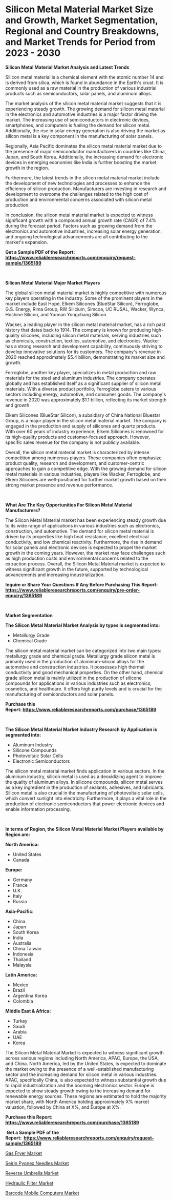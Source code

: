 <p><h1>Silicon Metal Material Market Size and Growth, Market Segmentation, Regional and Country Breakdowns, and Market Trends for Period from 2023 -  2030</h1></p><p><strong>Silicon Metal Material Market Analysis and Latest Trends</strong></p>
<p><p>Silicon metal material is a chemical element with the atomic number 14 and is derived from silica, which is found in abundance in the Earth's crust. It is commonly used as a raw material in the production of various industrial products such as semiconductors, solar panels, and aluminum alloys.</p><p>The market analysis of the silicon metal material market suggests that it is experiencing steady growth. The growing demand for silicon metal material in the electronics and automotive industries is a major factor driving the market. The increasing use of semiconductors in electronic devices, smartphones, and computers is fueling the demand for silicon metal. Additionally, the rise in solar energy generation is also driving the market as silicon metal is a key component in the manufacturing of solar panels.</p><p>Regionally, Asia Pacific dominates the silicon metal material market due to the presence of major semiconductor manufacturers in countries like China, Japan, and South Korea. Additionally, the increasing demand for electronic devices in emerging economies like India is further boosting the market growth in the region.</p><p>Furthermore, the latest trends in the silicon metal material market include the development of new technologies and processes to enhance the efficiency of silicon production. Manufacturers are investing in research and development to overcome the challenges related to the high cost of production and environmental concerns associated with silicon metal production.</p><p>In conclusion, the silicon metal material market is expected to witness significant growth with a compound annual growth rate (CAGR) of 7.4% during the forecast period. Factors such as growing demand from the electronics and automotive industries, increasing solar energy generation, and ongoing technological advancements are all contributing to the market's expansion.</p></p>
<p><strong>Get a Sample PDF of the Report:&nbsp; <a href="https://www.reliableresearchreports.com/enquiry/request-sample/1365189">https://www.reliableresearchreports.com/enquiry/request-sample/1365189</a></strong></p>
<p>&nbsp;</p>
<p><strong>Silicon Metal Material Major Market Players</strong></p>
<p><p>The global silicon metal material market is highly competitive with numerous key players operating in the industry. Some of the prominent players in the market include East Hope, Elkem Silicones (BlueStar Silicon), Ferroglobe, G.S. Energy, Rima Group, RW Silicium, Simcoa, UC RUSAL, Wacker, Wynca, Hoshine Silicon, and Yunnan Yongchang Silicon.</p><p>Wacker, a leading player in the silicon metal material market, has a rich past history that dates back to 1914. The company is known for producing high-quality silicones, including silicon metal materials, serving industries such as chemicals, construction, textiles, automotive, and electronics. Wacker has a strong research and development capability, continuously striving to develop innovative solutions for its customers. The company's revenue in 2020 reached approximately $5.4 billion, demonstrating its market size and growth.</p><p>Ferroglobe, another key player, specializes in metal production and raw materials for the steel and aluminum industries. The company operates globally and has established itself as a significant supplier of silicon metal materials. With a diverse product portfolio, Ferroglobe caters to various sectors including energy, automotive, and consumer goods. The company's revenue in 2020 was approximately $1.1 billion, reflecting its market strength and growth.</p><p>Elkem Silicones (BlueStar Silicon), a subsidiary of China National Bluestar Group, is a major player in the silicon metal material market. The company is engaged in the production and supply of silicones and quartz products. With over 60 years of industry experience, Elkem Silicones is renowned for its high-quality products and customer-focused approach. However, specific sales revenue for the company is not publicly available.</p><p>Overall, the silicon metal material market is characterized by intense competition among numerous players. These companies often emphasize product quality, research and development, and customer-centric approaches to gain a competitive edge. With the growing demand for silicon metal materials in various industries, players like Wacker, Ferroglobe, and Elkem Silicones are well-positioned for further market growth based on their strong market presence and revenue performance.</p></p>
<p>&nbsp;</p>
<p><strong>What Are The Key Opportunities For Silicon Metal Material Manufacturers?</strong></p>
<p><p>The Silicon Metal Material market has been experiencing steady growth due to its wide range of applications in various industries such as electronics, construction, and automotive. The demand for silicon metal material is driven by its properties like high heat resistance, excellent electrical conductivity, and low chemical reactivity. Furthermore, the rise in demand for solar panels and electronic devices is expected to propel the market growth in the coming years. However, the market may face challenges such as high production costs and environmental concerns related to the extraction process. Overall, the Silicon Metal Material market is expected to witness significant growth in the future, supported by technological advancements and increasing industrialization.</p></p>
<p><strong>Inquire or Share Your Questions If Any Before Purchasing This Report: <a href="https://www.reliableresearchreports.com/enquiry/pre-order-enquiry/1365189">https://www.reliableresearchreports.com/enquiry/pre-order-enquiry/1365189</a></strong></p>
<p>&nbsp;</p>
<p><strong>Market Segmentation</strong></p>
<p><strong>The Silicon Metal Material Market Analysis by types is segmented into:</strong></p>
<p><ul><li>Metallurgy Grade</li><li>Chemical Grade</li></ul></p>
<p><p>The silicon metal material market can be categorized into two main types: metallurgy grade and chemical grade. Metallurgy grade silicon metal is primarily used in the production of aluminum-silicon alloys for the automotive and construction industries. It possesses high thermal conductivity and good mechanical properties. On the other hand, chemical grade silicon metal is mainly utilized in the production of silicone compounds for applications in various industries such as electronics, cosmetics, and healthcare. It offers high purity levels and is crucial for the manufacturing of semiconductors and solar panels.</p></p>
<p><strong>Purchase this Report:&nbsp;<a href="https://www.reliableresearchreports.com/purchase/1365189">https://www.reliableresearchreports.com/purchase/1365189</a></strong></p>
<p>&nbsp;</p>
<p><strong>The Silicon Metal Material Market Industry Research by Application is segmented into:</strong></p>
<p><ul><li>Aluminum Industry</li><li>Silicone Compounds</li><li>Photovoltaic Solar Cells</li><li>Electronic Semiconductors</li></ul></p>
<p><p>The silicon metal material market finds application in various sectors. In the aluminum industry, silicon metal is used as a deoxidizing agent to improve the quality of aluminum alloys. In silicone compounds, silicon metal serves as a key ingredient in the production of sealants, adhesives, and lubricants. Silicon metal is also crucial in the manufacturing of photovoltaic solar cells, which convert sunlight into electricity. Furthermore, it plays a vital role in the production of electronic semiconductors that power electronic devices and enable information processing.</p></p>
<p>&nbsp;</p>
<p><strong>In terms of Region, the Silicon Metal Material Market Players available by Region are:</strong></p>
<p>
    <p> <strong> North America: </strong>
        <ul>
            <li>United States</li>
            <li>Canada</li>
        </ul>
        </p> 
    <p> <strong> Europe: </strong>
        <ul>
            <li>Germany</li>
            <li>France</li>
            <li>U.K.</li>
            <li>Italy</li>
            <li>Russia</li>
        </ul>
        </p> 
    <p> <strong> Asia-Pacific: </strong>
        <ul>
            <li>China</li>
            <li>Japan</li>
            <li>South Korea</li>
            <li>India</li>
            <li>Australia</li>
            <li>China Taiwan</li>
            <li>Indonesia</li>
            <li>Thailand</li>
            <li>Malaysia</li>
        </ul>
        </p> 
    <p> <strong> Latin America: </strong>
        <ul>
            <li>Mexico</li>
            <li>Brazil</li>
            <li>Argentina Korea</li>
            <li>Colombia</li>
        </ul>
        </p> 
    <p> <strong> Middle East & Africa: </strong>
        <ul>
            <li>Turkey</li>
            <li>Saudi</li>
            <li>Arabia</li>
            <li>UAE</li>
            <li>Korea</li>
        </ul>
    </p>
    </p>
<p><p>The Silicon Metal Material Market is expected to witness significant growth across various regions including North America, APAC, Europe, the USA, and China. North America, led by the United States, is expected to dominate the market owing to the presence of a well-established manufacturing sector and the increasing demand for silicon metal in various industries. APAC, specifically China, is also expected to witness substantial growth due to rapid industrialization and the booming electronics sector. Europe is expected to show steady growth owing to the increasing demand for renewable energy sources. These regions are estimated to hold the majority market share, with North America holding approximately X% market valuation, followed by China at X%, and Europe at X%.</p></p>
<p><strong>Purchase this Report: <a href="https://www.reliableresearchreports.com/purchase/1365189">https://www.reliableresearchreports.com/purchase/1365189</a></strong></p>
<p>&nbsp;<strong>Get a Sample PDF of the Report:&nbsp;&nbsp;<a href="https://www.reliableresearchreports.com/enquiry/request-sample/1365189">https://www.reliableresearchreports.com/enquiry/request-sample/1365189</a></strong></p>
<p><strong></strong></p>
<p><p><a href="https://www.linkedin.com/pulse/gas-fryer-market-research-report-unlocks-analysis-financial-uhtuf/">Gas Fryer Market</a></p><p><a href="https://medium.com/@hazelbrakus/seirin-pyonex-needles-market-size-cagr-trends-2024-2030-6bcd5fa3ad99">Seirin Pyonex Needles Market</a></p><p><a href="https://medium.com/@jewelmohr/reverse-umbrella-market-size-growth-forecast-2023-2030-0ee983888552">Reverse Umbrella Market</a></p><p><a href="https://www.linkedin.com/pulse/hydraulic-filter-market-size-2023-2030-global-industrial-v4cxf/">Hydraulic Filter Market</a></p><p><a href="https://github.com/gdfhhhj/Market-Research-Report-List-1/blob/main/barcode-mobile-computers-market.md">Barcode Mobile Computers Market</a></p></p>